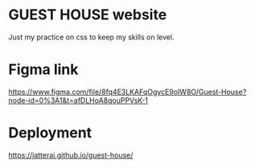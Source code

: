 # GUEST HOUSE website 
Just my practice on css to keep my skills on level.

# Figma link
https://www.figma.com/file/8fq4E3LKAFqOgycE9oIW8O/Guest-House?node-id=0%3A1&t=afDLHoA8qouPPVsK-1

# Deployment 
https://jatterai.github.io/guest-house/ 